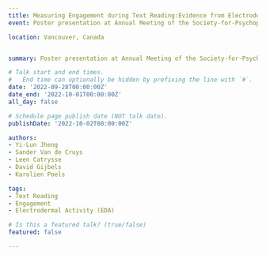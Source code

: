 ```yaml
---
title: Measuring Engagement during Text Reading:Evidence from Electrodermal Activity (EDA)
event: Poster presentation at Annual Meeting of the Society-for-Psychophysiological-Research (SPR)

location: Vancouver, Canada


summary: Poster presentation at Annual Meeting of the Society-for-Psychophysiological-Research (SPR)

# Talk start and end times.
#   End time can optionally be hidden by prefixing the line with `#`.
date: '2022-09-28T00:00:00Z'
date_end: '2022-10-01T00:00:00Z'
all_day: false

# Schedule page publish date (NOT talk date).
publishDate: '2022-10-02T00:00:00Z'

authors: 
- Yi-Lun Jheng
- Sander Van de Cruys
- Leen Catrysse
- David Gijbels
- Karolien Poels

tags:
- Text Reading
- Engagement
- Electrodermal Activity (EDA)

# Is this a featured talk? (true/false)
featured: false

---
```


